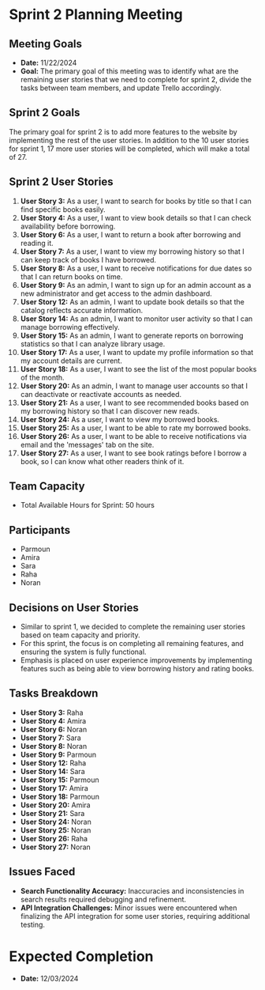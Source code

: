 # Sprint 2 Planning Meeting

## Meeting Goals
- **Date:** 11/22/2024
- **Goal:** The primary goal of this meeting was to identify what are the
remaining user stories that we need to complete for sprint 2, divide the tasks
between team members, and update Trello accordingly.

## Sprint 2 Goals
The primary goal for sprint 2 is to add more features to the website by
implementing the rest of the user stories. In addition to the 10 user stories
for sprint 1, 17 more user stories will be completed, which will make a total of
27.

## Sprint 2 User Stories
1. **User Story 3:** As a user, I want to search for books by title so that I
can find specific books easily.
4. **User Story 4:** As a user, I want to view book details so that I can check
availability before borrowing.
6. **User Story 6:** As a user, I want to return a book after borrowing and
reading it.
8. **User Story 7:** As a user, I want to view my borrowing history so that I
can keep track of books I have borrowed.
10. **User Story 8:** As a user, I want to receive notifications for due dates
so that I can return books on time.
13. **User Story 9:** As an admin, I want to sign up for an admin account as a
new administrator and get access to the admin dashboard.
15. **User Story 12:** As an admin, I want to update book details so that the
catalog reflects accurate information.
17. **User Story 14:** As an admin, I want to monitor user activity so that I
can manage borrowing effectively.
19. **User Story 15:** As an admin, I want to generate reports on borrowing
statistics so that I can analyze library usage.
21. **User Story 17:** As a user, I want to update my profile information so
that my account details are current.
23. **User Story 18:** As a user, I want to see the list of the most popular
books of the month.
25. **User Story 20:** As an admin, I want to manage user accounts so that I
can deactivate or reactivate accounts as needed.
27. **User Story 21:** As a user, I want to see recommended books based on my
borrowing history so that I can discover new reads.
29. **User Story 24:** As a user, I want to view my borrowed books.
30. **User Story 25:** As a user, I want to be able to rate my borrowed books.
31. **User Story 26:** As a user, I want to be able to receive notifications
via email and the 'messages' tab on the site.
33. **User Story 27:** As a user, I want to see book ratings before I borrow a
book, so I can know what other readers think of it.

## Team Capacity
- Total Available Hours for Sprint: 50 hours

## Participants
- Parmoun
- Amira
- Sara
- Raha
- Noran

## Decisions on User Stories
- Similar to sprint 1, we decided to complete the remaining user stories based
on team capacity and priority.
- For this sprint, the focus is on completing all remaining features, and
ensuring the system is fully functional.
- Emphasis is placed on user experience improvements by implementing features
such as being able to view borrowing history and rating books.

## Tasks Breakdown
- **User Story 3:** Raha
- **User Story 4:** Amira
- **User Story 6:** Noran
- **User Story 7:** Sara
- **User Story 8:** Noran
- **User Story 9:** Parmoun
- **User Story 12:** Raha
- **User Story 14:** Sara
- **User Story 15:** Parmoun
- **User Story 17:** Amira
- **User Story 18:** Parmoun
- **User Story 20:** Amira
- **User Story 21:** Sara
- **User Story 24:** Noran
- **User Story 25:** Noran
- **User Story 26:** Raha
- **User Story 27:** Noran

## Issues Faced
- **Search Functionality Accuracy:** Inaccuracies and inconsistencies in search
results required debugging and refinement.
- **API Integration Challenges:** Minor issues were encountered when finalizing
the API integration for some user stories, requiring additional testing.

# Expected Completion
- **Date:** 12/03/2024
